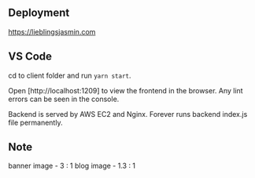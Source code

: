 ## Deployment
https://lieblingsjasmin.com

## VS Code
cd to client folder and run `yarn start`. 

Open [http://localhost:1209] to view the frontend in the browser. Any lint errors can be seen in the console.

Backend is served by AWS EC2 and Nginx. Forever runs backend index.js file permanently. 

## Note
banner image - 3 : 1
blog image - 1.3 : 1